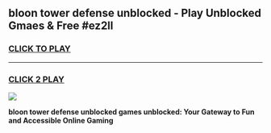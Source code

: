 
## bloon tower defense unblocked - Play Unblocked Gmaes & Free #ez2ll
<h3>
<a href="https://news.freeplayer.one?title=bloon_tower_defense_unblocked&ref=24F">CLICK TO PLAY</a></h3>
<hr>

<h3>
<a href="https://news.freeplayer.one?title=bloon_tower_defense_unblocked&ref=24F">CLICK 2 PLAY</a>
  
</h3>

<a href="https://news.freeplayer.one?title=bloon_tower_defense_unblocked&ref=24F/"><img src="https://clearcache.store/games.png"></a>


**bloon tower defense unblocked games unblocked: Your Gateway to Fun and Accessible Online Gaming**
